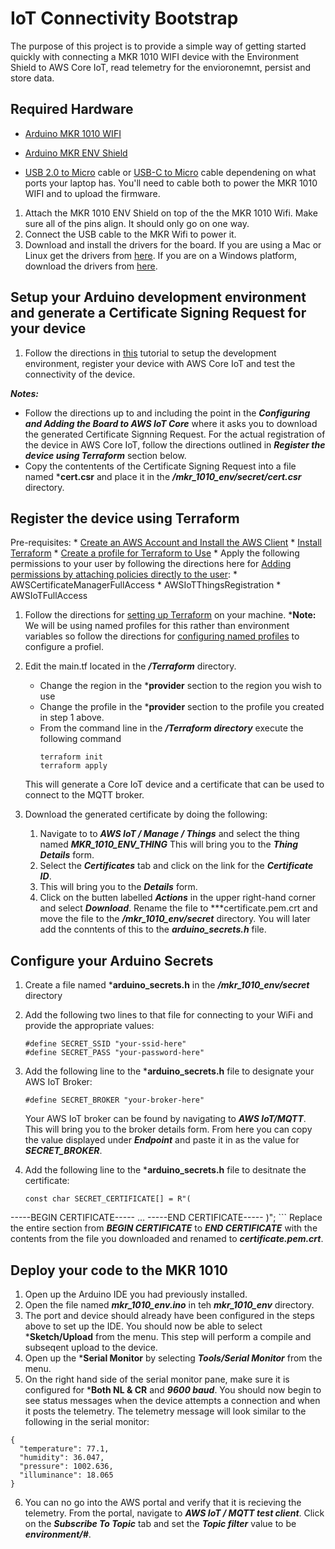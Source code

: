 # IoT Connectivity Bootstrap

The purpose of this project is to provide a simple way of getting started quickly with connecting a MKR 1010 WIFI device with the Environment Shield to AWS Core IoT, read telemetry for the envioronemnt,  persist and store data. 


## Required Hardware 
* [Arduino MKR 1010 WIFI](https://store-usa.arduino.cc/products/arduino-mkr-wifi-1010)
* [Arduino MKR ENV Shield](https://store-usa.arduino.cc/products/arduino-mkr-env-shield-rev2)

* [USB 2.0 to Micro](https://www.walmart.com/ip/Mimifly-Micro-USB-Cable-2FT-2Pack-Android-Charger-USB-2-0-A-to-Micro-B-Charging-Cord-for-Samsung-Galaxy-S5-S6-S7-Edge-Note-4-5-LG-Moto-PS4-Black/711844429?athbdg=L1600) cable or [USB-C to Micro](https://www.walmart.com/ip/Cable-Matters-Cable-Matters-USB-C-to-Micro-USB-Cable-Micro-USB-to-USB-C-Cable-with-Braided-Jacket-6-6-Feet-in-Black/51374095) cable dependening on what ports your laptop has. You'll need to cable both to power the MKR 1010 WIFI and to upload the firmware. 

1. Attach the MKR 1010 ENV Shield on top of the the MKR 1010 Wifi. Make sure all of the pins align. It should only go on one way. 
2. Connect the USB cable to the MKR Wifi to power it. 
3. Download and install the drivers for the board. If you are using a Mac or Linux get the drivers from [here](https://www.silabs.com/products/development-tools/software/usb-to-uart-bridge-vcp-drivers). If you are on a Windows platform, download the drivers from [here](here).

		
## Setup your Arduino development environment and generate a Certificate Signing Request for your device

1. Follow the directions in [this](https://docs.arduino.cc/tutorials/mkr-wifi-1010/securely-connecting-an-arduino-mkr-wifi-1010-to-aws-iot-core) tutorial to setup the development environment, register your device with AWS Core IoT and test the connectivity of the device. 

***Notes:*** 

* Follow the directions up to and including the point in the ***Configuring and Adding the Board to AWS IoT Core*** where it asks you to download the generated Certificate Signning Request. For the actual registration of the device in AWS Core IoT, follow the directions outlined in ***Register the device using Terraform*** section below. 
* Copy the contentents of the Certificate Signing Request into a file named ***cert.csr** and place it in the ***/mkr_1010_env/secret/cert.csr*** directory. 
	

## Register the device using Terraform

Pre-requisites:
	* [Create an AWS Account and Install the AWS Client](https://docs.aws.amazon.com/cli/latest/userguide/cli-chap-getting-started.html)
	* [Install Terraform](https://developer.hashicorp.com/terraform/tutorials/aws-get-started/install-cli)
	* [Create a profile for Terraform to Use](https://docs.aws.amazon.com/cli/latest/userguide/cli-configure-profiles.html****)
	* Apply the following permissions to your user by following the directions here for [Adding permissions by attaching policies directly to the user](https://docs.aws.amazon.com/IAM/latest/UserGuide/id_users_change-permissions.html):
		* AWSCertificateManagerFullAccess
		* AWSIoTThingsRegistration
		* AWSIoTFullAccess
 	

1. Follow the directions for [setting up Terraform](https://developer.hashicorp.com/terraform/tutorials/aws-get-started/aws-build) on your machine. ***Note:** We will be using named profiles for this rather than environment variables so follow the directions for [configuring named profiles](https://docs.aws.amazon.com/cli/latest/userguide/cli-configure-profiFrles.html) to configure a profiel.  

2. Edit the main.tf located in the ***/Terraform*** directory. 
	* Change the region in the ***provider** section to the region you wish to use
	* Change the profile in the ***provider** section to the profile you created in step 1 above.
	* From the command line in the ***/Terraform directory*** execute the following command
		```
		terraform init
		terraform apply
		```
	This will generate a Core IoT device and a certificate that can be used to connect to the MQTT broker. 
	
3. Download the generated certificate by doing the following:
	1. Navigate to to ***AWS IoT / Manage / Things*** and select the thing named ***MKR_1010_ENV_THING*** This will bring you to the ***Thing Details*** form.
	2. Select the ***Certificates*** tab and click on the link for the ***Certificate ID***.
	3. This will bring you to the ***Details*** form. 
	4. Click on the butten labelled ***Actions*** in the upper right-hand corner and select ***Download***. Rename the file to ***certificate.pem.crt and move the file to the ***/mkr_1010_env/secret*** directory. You will later add the conntents of this to the ***arduino_secrets.h*** file. 

## Configure your Arduino Secrets
1.	Create a file named ***arduino_secrets.h** in the ***/mkr_1010_env/secret*** directory
2. Add the following two lines to that file for connecting to your WiFi and provide the 	appropriate values:

	```
	#define SECRET_SSID "your-ssid-here"
	#define SECRET_PASS "your-password-here"
	
	```

3. Add the following line to the ***arduino_secrets.h** file to designate your AWS IoT Broker:

	```
	#define SECRET_BROKER "your-broker-here"

	```
	Your AWS IoT broker can be found by navigating to	***AWS IoT/MQTT***. This will bring you to the broker details form. From here you can copy the value displayed under ***Endpoint*** and paste it in as the value for ***SECRET_BROKER***.
	
 
4. Add the following line to the ***arduino_secrets.h** file to desitnate the certificate:
	
	```
	const char SECRET_CERTIFICATE[] = R"(
-----BEGIN CERTIFICATE-----
...
-----END CERTIFICATE-----
)";
	```
	Replace the entire section from ***BEGIN CERTIFICATE*** to ***END CERTIFICATE*** with the contents from the file you downloaded and renamed to ***certificate.pem.crt***.
	
## Deploy your code to the MKR 1010
1. Open up the Arduino IDE you had previously installed. 
2. Open the file named ***mkr_1010_env.ino*** in teh ***mkr_1010_env*** directory.
3. The port and device should already have been configured in the steps above to set up the IDE. You should now be able to select ***Sketch/Upload** from the menu. This step will perform a compile and subseqent upload to the device. 
4. Open up the ***Serial Monitor** by selecting ***Tools/Serial Monitor*** from the menu. 
5. On the right hand side 	of the serial monitor pane, make sure it is configured for ***Both NL & CR** and ***9600 baud***. You should now begin to see status messages when the device attempts a connection and when it posts the telemetry. The telemetry message will look similar to the following in the serial monitor:

```
{
  "temperature": 77.1,
  "humidity": 36.047,
  "pressure": 1002.636,
  "illuminance": 18.065
}
```
6. You can no go into the AWS portal and verify that it is recieving the telemetry. From the portal, navigate to ***AWS IoT / MQTT test client***. Click on the ***Subscribe To Topic*** tab and set the ***Topic filter*** value to be ***environment/#***.
 
	